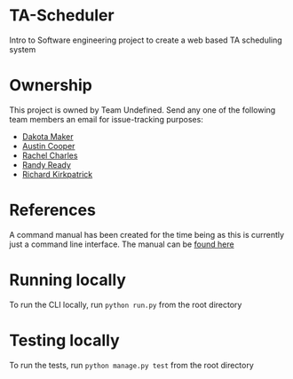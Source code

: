 # TA-Scheduler
Intro to Software engineering project to create a web based TA scheduling system

# Ownership
This project is owned by Team Undefined. Send any one of the following team members an email for issue-tracking purposes:

- [Dakota Maker](mailto:ddmaker@uwm.edu)
- [Austin Cooper](mailto:cooperaustinj@gmail.com)
- [Rachel Charles](mailto:rachael.charles89@gmail.com)
- [Randy Ready](mailto:rsready@uwm.edu)
- [Richard Kirkpatrick](mailto:rkirkpatrick1997@gmail.com)

# References
A command manual has been created for the time being as this is currently just a command line interface. The manual can be [found here](docs/command_manual.md)

# Running locally
To run the CLI locally, run `python run.py` from the root directory

# Testing locally
To run the tests, run `python manage.py test` from the root directory